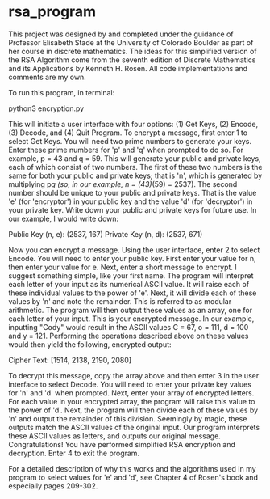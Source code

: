 # rsa_program

This project was designed by and completed under the guidance of Professor 
Elisabeth Stade at the University of Colorado Boulder as part of her course
in discrete mathematics. The ideas for this simplified version of the RSA
Algorithm come from the seventh edition of Discrete Mathematics and its 
Applications by Kenneth H. Rosen. All code implementations and comments
are my own. 

To run this program, in terminal:

python3 encryption.py

This will initiate a user interface with four options: (1) Get Keys,
(2) Encode, (3) Decode, and (4) Quit Program. To encrypt a message, 
first enter 1 to select Get Keys. You will need two prime numbers to
generate your keys. Enter these prime numbers for 'p' and 'q' when
prompted to do so. For example, p = 43 and q = 59. This will generate
your public and private keys, each of which consist of two numbers.
The first of these two numbers is the same for both your public and private
keys; that is 'n', which is generated by multiplying p*q (so, in our example,
n = (43)*(59) = 2537). The second number should be unique to your public
and private keys. That is the value 'e' (for 'encryptor') in your public key
and the value 'd' (for 'decryptor') in your private key. Write down your 
public and private keys for future use. In our example, I would write down:

Public Key (n, e): (2537, 167)
Private Key (n, d): (2537, 671) 

Now you can encrypt a message. Using the user interface, enter 2 to select
Encode. You will need to enter your public key. First enter your value
for n, then enter your value for e. Next, enter a short message to encrypt.
I suggest something simple, like your first name. The program will interpret
each letter of your input as its numerical ASCII value. It will raise
each of these individual values to the power of 'e'. Next, it will divide 
each of these values by 'n' and note the remainder. This is referred to
as modular arithmetic. The program will then output these values as an array,
one for each letter of your input. This is your encrypted message. In our 
example, inputting "Cody" would result in the ASCII values C = 67, o = 111,
d = 100 and y = 121. Performing the operations described above on these
values would then yield the following, encrypted output: 

Cipher Text: [1514, 2138, 2190, 2080]

To decrypt this message, copy the array above and then enter 3 in the user
interface to select Decode. You will need to enter your private key values 
for 'n' and 'd' when prompted. Next, enter your array of encrypted letters.
For each value in your encrypted array, the program will raise this value to
the power of 'd'. Next, the program will then divide each of these values
by 'n' and output the remainder of this division. Seemingly by magic, these
outputs match the ASCII values of the original input. Our program interprets
these ASCII values as letters, and outputs our original message. Congratulations! 
You have performed simplified RSA encryption and decryption. Enter 4 to exit
the program. 

For a detailed description of why this works and the algorithms used in my 
program to select values for 'e' and 'd', see Chapter 4 of Rosen's book
and especially pages 209-302. 
